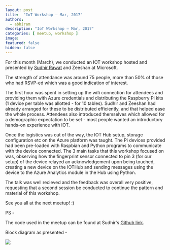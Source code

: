 ```yaml
---
layout: post
title:  "IoT Workshop – Mar, 2017"
authors: 
  - abhiram
description: "IoT Workshop – Mar, 2017"
categories: [ meetup, workshop ]
image:
featured: false
hidden: false
---
```


For this month (March), we conducted an IOT workshop hosted and presented by [Sudhir Rawat](https://twitter.com/rawatsudhir) and Zeeshan at Microsoft.

The strength of attendance was around 75 people, more than 50% of those who had RSVP-ed which was a good indication of interest.

The first hour was spent in setting up the wifi connection for attendees and providing them with Azure credentials and distributing the Raspberry Pi kits (1 device per table was allotted - for 10 tables). Sudhir and Zeeshan had already arranged for these to be distributed efficiently, and that helped ease the whole process. Attendees also introduced themselves which allowed for a demographic expectation to be set  - most people wanted an introductory hands-on experience with IOT.

Once the logistics was out of the way, the IOT Hub setup, storage configuration etc on the Azure platform was taught. The Pi devices provided had been pre-loaded with Raspbian and Python programs to communicate with the device connected. The 3 main tasks that this workshop focused on was, observing how the fingerprint sensor connected to pin 3 (for our setup) of the device relayed an acknowledgement upon being touched, creating a new device on the IOTHub and sending messages using the device to the Azure Analytics module in the Hub using Python.

The talk was well recieved and the feedback was overall very positive, requesting that a second session be conducted to continue the pattern and material of this workshop.

See you all at the next meetup! :)

PS -

The code used in the meetup can be found at Sudhir's [Github link](https://github.com/rawatsudhir/RaspberryPiPythonIoT).

Block diagram as presented -

<img src = "https://a248.e.akamai.net/secure.meetupstatic.com/photos/event/d/8/4/5/highres_459235365.jpeg"></img>

